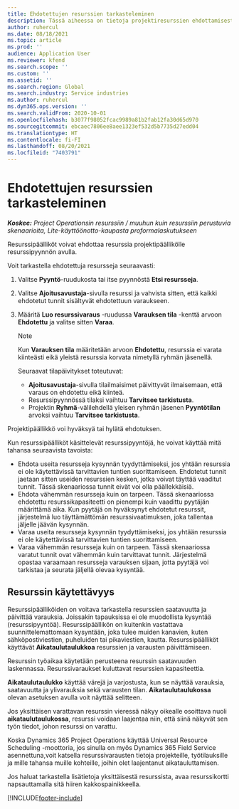 ```yaml
---
title: Ehdotettujen resurssien tarkasteleminen
description: Tässä aiheessa on tietoja projektiresurssien ehdottamisesta.
author: ruhercul
ms.date: 08/18/2021
ms.topic: article
ms.prod: ''
audience: Application User
ms.reviewer: kfend
ms.search.scope: ''
ms.custom: ''
ms.assetid: ''
ms.search.region: Global
ms.search.industry: Service industries
ms.author: ruhercul
ms.dyn365.ops.version: ''
ms.search.validFrom: 2020-10-01
ms.openlocfilehash: b3077f98052fcac9989a81b2fab12fa30d65d970
ms.sourcegitcommit: ebcaec7806ee8aee1323ef532d5b7735d27edd04
ms.translationtype: HT
ms.contentlocale: fi-FI
ms.lasthandoff: 08/20/2021
ms.locfileid: "7403791"
---
```

# <a name="review-proposed-resources"></a>Ehdotettujen resurssien tarkasteleminen

_**Koskee:** Project Operationsin resurssiin / muuhun kuin resurssiin perustuvia skenaarioita, Lite-käyttöönotto-kaupasta proformalaskutukseen_

Resurssipäälliköt voivat ehdottaa resurssia projektipäällikölle resurssipyynnön avulla.

Voit tarkastella ehdotettuja resursseja seuraavasti:

1. Valitse **Pyyntö**-ruudukosta tai itse pyynnöstä **Etsi resursseja**.
2. Valitse **Ajoitusavustaja**-sivulla resurssi ja vahvista sitten, että kaikki ehdotetut tunnit sisältyvät ehdotettuun varaukseen.
3. Määritä **Luo resurssivaraus** -ruudussa **Varauksen tila** -kenttä arvoon **Ehdotettu** ja valitse sitten **Varaa**.

    > [!NOTE]
    > Kun **Varauksen tila** määritetään arvoon **Ehdotettu**, resurssia ei varata kiinteästi eikä yleistä resurssia korvata nimetyllä ryhmän jäsenellä.

    Seuraavat tilapäivitykset toteutuvat:

    - **Ajoitusavustaja**-sivulla tilailmaisimet päivittyvät ilmaisemaan, että varaus on ehdotettu eikä kiinteä.
    - Resurssipyynnössä tilaksi vaihtuu **Tarvitsee tarkistusta**.
    - Projektin **Ryhmä**-välilehdellä yleisen ryhmän jäsenen **Pyyntötilan** arvoksi vaihtuu **Tarvitsee tarkistusta**.

Projektipäällikkö voi hyväksyä tai hylätä ehdotuksen.

Kun resurssipäälliköt käsittelevät resurssipyyntöjä, he voivat käyttää mitä tahansa seuraavista tavoista:

- Ehdota useita resursseja kysynnän tyydyttämiseksi, jos yhtään resurssia ei ole käytettävissä tarvittavien tuntien suorittamiseen. Ehdotetut tunnit jaetaan sitten useiden resurssien kesken, jotka voivat täyttää vaaditut tunnit. Tässä skenaariossa tunnit eivät voi olla päällekkäisiä.
- Ehdota vähemmän resursseja kuin on tarpeen. Tässä skenaariossa ehdotettu resurssikapasiteetti on pienempi kuin vaadittu pyytäjän määrittämä aika. Kun pyytäjä on hyväksynyt ehdotetut resurssit, järjestelmä luo täyttämättömän resurssivaatimuksen, joka tallentaa jäljelle jäävän kysynnän.
- Varaa useita resursseja kysynnän tyydyttämiseksi, jos yhtään resurssia ei ole käytettävissä tarvittavien tuntien suorittamiseen.
- Varaa vähemmän resursseja kuin on tarpeen. Tässä skenaariossa varatut tunnit ovat vähemmän kuin tarvittavat tunnit. Järjestelmä opastaa varaamaan resursseja varauksen sijaan, jotta pyytäjä voi tarkistaa ja seurata jäljellä olevaa kysyntää.

## <a name="resource-availability"></a>Resurssin käytettävyys

Resurssipäälliköiden on voitava tarkastella resurssien saatavuutta ja päivittää varauksia. Joissakin tapauksissa ei ole muodollista kysyntää (resurssipyyntöä). Resurssipäällikön on kuitenkin vastattava suunnittelemattomaan kysyntään, joka tulee muiden kanavien, kuten sähköpostiviestien, puheluiden tai pikaviestien, kautta. Resurssipäälliköt käyttävät **Aikataulutaulukkoa** resurssien ja varausten päivittämiseen.

Resurssin työaikaa käytetään perusteena resurssin saatavuuden laskennassa. Resurssivaraukset kuluttavat resurssien kapasiteettia.

**Aikataulutaulukko**  käyttää värejä ja varjostusta, kun se näyttää varauksia, saatavuutta ja ylivarauksia sekä varausten tilan. **Aikataulutaulukossa** olevan asetuksen avulla voit näyttää selitteen.

Jos yksittäisen varattavan resurssin vieressä näkyy oikealle osoittava nuoli **aikataulutaulukossa**, resurssi voidaan laajentaa niin, että siinä näkyvät sen työn tiedot, johon resurssi on varattu.

Koska Dynamics 365 Project Operations käyttää Universal Resource Scheduling -moottoria, jos sinulla on myös Dynamics 365 Field Service asennettuna,voit katsella resurssivarausten tietoja projekteille, työtilauksille ja mille tahansa muille kohteille, joihin olet laajentanut aikatauluttamisen.

Jos haluat tarkastella lisätietoja yksittäisestä resurssista, avaa resurssikortti napsauttamalla sitä hiiren kakkospainikkeella.



[!INCLUDE[footer-include](../includes/footer-banner.md)]
